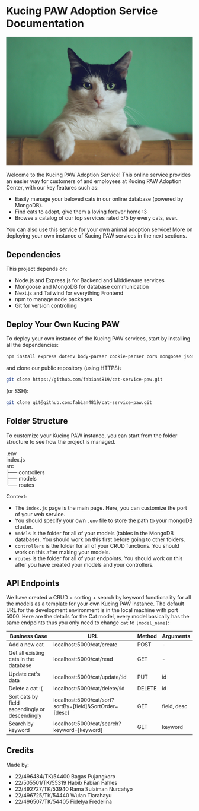 # Kucing PAW Adoption Service Documentation

![Cat](./manja-vitolic-gKXKBY-C-Dk-unsplash.jpg)

Welcome to the Kucing PAW Adoption Service! This online service provides an easier way for customers of and employees at Kucing PAW Adoption Center, with our key features such as:
- Easily manage your beloved cats in our online database (powered by MongoDB).
- Find cats to adopt, give them a loving forever home :3
- Browse a catalog of our top services rated 5/5 by every cats, ever. 

You can also use this service for your own animal adoption service! More on deploying your own instance of Kucing PAW services in the next sections.

## Dependencies

This project depends on:
- Node.js and Express.js for Backend and Middleware services
- Mongoose and MongoDB for database communication
- Next.js and Tailwind for everything Frontend
- npm to manage node packages
- Git for version controlling

## Deploy Your Own Kucing PAW

To deploy your own instance of the Kucing PAW services, start by installing all the dependencies:

```bash
npm install express dotenv body-parser cookie-parser cors mongoose jsonwebtoken morgan
```

and clone our public repository (using HTTPS):

```bash
git clone https://github.com/fabian4819/cat-service-paw.git
```

(or SSH):

```bash
git clone git@github.com:fabian4819/cat-service-paw.git
```

## Folder Structure

To customize your Kucing PAW instance, you can start from the folder structure to see how the project is managed.

.env \
index.js \
src \
├── controllers \
├── models \
└── routes 

Context:
- The `index.js` page is the main page. Here, you can customize the port of your web service.
- You should specify your own `.env` file to store the path to your mongoDB cluster.
- `models` is the folder for all of your models (tables in the MongoDB database). You should work on this first before going to other folders.
- `controllers` is the folder for all of your CRUD functions. You should work on this after making your models.
- `routes` is the folder for all of your endpoints. You should work on this after you have created your models and your controllers.

## API Endpoints

We have created a CRUD + sorting + search by keyword functionality for all the models as a template for your own Kucing PAW instance. The default URL for the development environment is in the local machine with port 5000. Here are the details for the Cat model, every model basically has the same endpoints thus you only need to change `cat` to `[model_name]`:

| Business Case                                               | URL                                     | Method | Arguments              |
|-------------------------------------------------------------|-----------------------------------------|--------|------------------------|
| Add a new cat                                               | localhost:5000/cat/create               | POST   | -                      |
| Get all existing cats in the database                       | localhost:5000/cat/read                 | GET    | -                      |
| Update cat's data                                           | localhost:5000/cat/update/:id           | PUT    | id                     |
| Delete a cat :(                                             | localhost:5000/cat/delete/:id           | DELETE | id                     |
| Sort cats by field ascendingly or descendingly              | localhost:5000/cat/sort?sortBy=[field]&SortOrder=[desc]          | GET | field, desc                     |
| Search by keyword                                           | localhost:5000/cat/search?keyword=[keyword]          | GET | keyword                     |

## Credits

Made by:
- 22/496484/TK/54400 Bagas Pujangkoro
- 22/505501/TK/55319 Habib Fabian Fahles
- 22/492727/TK/53940 Rama Sulaiman Nurcahyo
- 22/496725/TK/54440 Wulan Tiarahayu
- 22/496507/TK/54405 Fidelya Fredelina